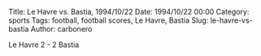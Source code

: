 Title: Le Havre vs. Bastia, 1994/10/22
Date: 1994/10/22 00:00
Category: sports
Tags: football, football scores, Le Havre, Bastia
Slug: le-havre-vs-bastia
Author: carbonero


Le Havre 2 - 2 Bastia
